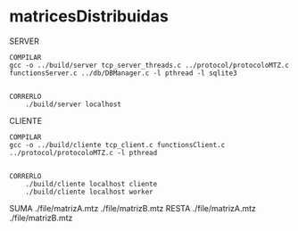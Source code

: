 # matricesDistribuidas

SERVER

	COMPILAR
	gcc -o ../build/server tcp_server_threads.c ../protocol/protocoloMTZ.c functionsServer.c ../db/DBManager.c -l pthread -l sqlite3

	
	CORRERLO
		./build/server localhost


CLIENTE
	
	COMPILAR
	gcc -o ../build/cliente tcp_client.c functionsClient.c ../protocol/protocoloMTZ.c -l pthread

	
	CORRERLO
		./build/cliente localhost cliente
		./build/cliente localhost worker


SUMA ./file/matrizA.mtz ./file/matrizB.mtz
RESTA ./file/matrizA.mtz ./file/matrizB.mtz
